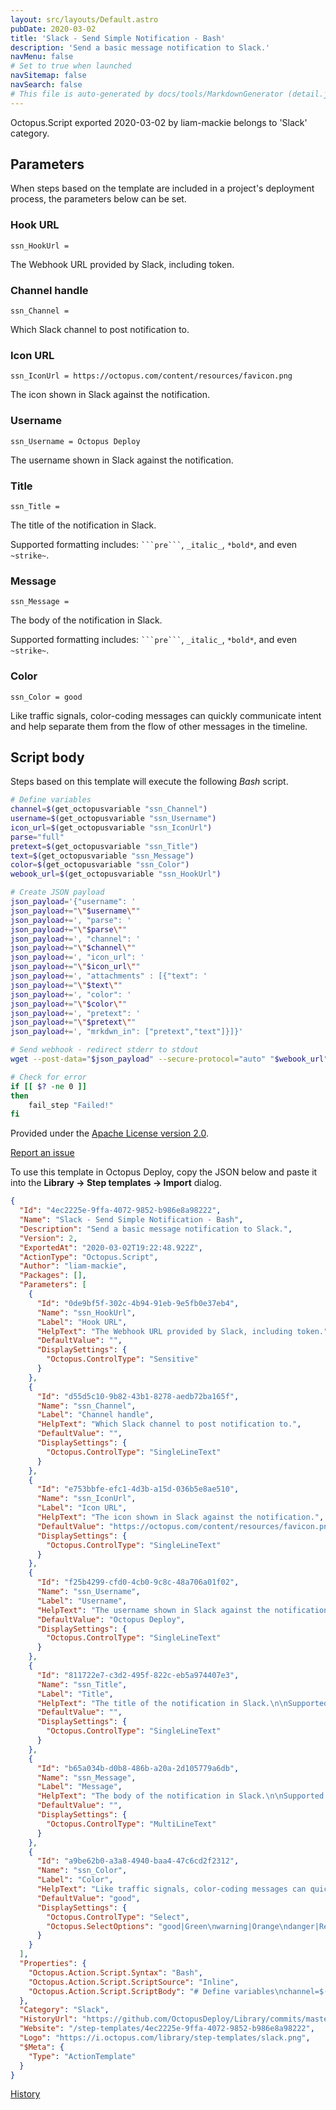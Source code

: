 ```yaml
---
layout: src/layouts/Default.astro
pubDate: 2020-03-02
title: 'Slack - Send Simple Notification - Bash'
description: 'Send a basic message notification to Slack.'
navMenu: false
# Set to true when launched
navSitemap: false
navSearch: false
# This file is auto-generated by docs/tools/MarkdownGenerator (detail.js)
---
```


Octopus.Script exported 2020-03-02 by liam-mackie belongs to 'Slack' category.

## Parameters

When steps based on the template are included in a project's deployment process, the parameters below can be set.


<div class="param">

### Hook URL

`ssn_HookUrl = `

The Webhook URL provided by Slack, including token.

</div>
        
<div class="param">

### Channel handle

`ssn_Channel = `

Which Slack channel to post notification to.

</div>
        
<div class="param">

### Icon URL

`ssn_IconUrl = https://octopus.com/content/resources/favicon.png`

The icon shown in Slack against the notification.

</div>
        
<div class="param">

### Username

`ssn_Username = Octopus Deploy`

The username shown in Slack against the notification.

</div>
        
<div class="param">

### Title

`ssn_Title = `

The title of the notification in Slack.

Supported formatting includes: ` ```pre``` `, `_italic_`, `*bold*`, and even `~strike~`.

</div>
        
<div class="param">

### Message

`ssn_Message = `

The body of the notification in Slack.

Supported formatting includes: ` ```pre``` `, `_italic_`, `*bold*`, and even `~strike~`.

</div>
        
<div class="param">

### Color

`ssn_Color = good`

Like traffic signals, color-coding messages can quickly communicate intent and help separate them from the flow of other messages in the timeline.

</div>
        

## Script body

Steps based on this template will execute the following *Bash* script.

```bash
# Define variables
channel=$(get_octopusvariable "ssn_Channel")
username=$(get_octopusvariable "ssn_Username")
icon_url=$(get_octopusvariable "ssn_IconUrl")
parse="full"
pretext=$(get_octopusvariable "ssn_Title")
text=$(get_octopusvariable "ssn_Message")
color=$(get_octopusvariable "ssn_Color")
webook_url=$(get_octopusvariable "ssn_HookUrl")

# Create JSON payload
json_payload='{"username": '
json_payload+="\"$username\""
json_payload+=', "parse": '
json_payload+="\"$parse\""
json_payload+=', "channel": '
json_payload+="\"$channel\""
json_payload+=', "icon_url": '
json_payload+="\"$icon_url\""
json_payload+=', "attachments" : [{"text": '
json_payload+="\"$text\""
json_payload+=', "color": '
json_payload+="\"$color\""
json_payload+=', "pretext": '
json_payload+="\"$pretext\""
json_payload+=', "mrkdwn_in": ["pretext","text"]}]}'

# Send webhook - redirect stderr to stdout
wget --post-data="$json_payload" --secure-protocol="auto" "$webook_url" 2>&1

# Check for error
if [[ $? -ne 0 ]]
then
    fail_step "Failed!"
fi
```

Provided under the [Apache License version 2.0](https://github.com/OctopusDeploy/Library/blob/master/LICENSE.txt).

[Report an issue](https://github.com/OctopusDeploy/Library/issues/new?assignees=&labels=&projects=&template=bug-report.yml&title=Issue%20with%20Slack%20-%20Send%20Simple%20Notification%20-%20Bash&step-template=Slack%20-%20Send%20Simple%20Notification%20-%20Bash)

<div class="get-json">

To use this template in Octopus Deploy, copy the JSON below and paste it into the **Library → Step templates → Import** dialog.

```json
{
  "Id": "4ec2225e-9ffa-4072-9852-b986e8a98222",
  "Name": "Slack - Send Simple Notification - Bash",
  "Description": "Send a basic message notification to Slack.",
  "Version": 2,
  "ExportedAt": "2020-03-02T19:22:48.922Z",
  "ActionType": "Octopus.Script",
  "Author": "liam-mackie",
  "Packages": [],
  "Parameters": [
    {
      "Id": "0de9bf5f-302c-4b94-91eb-9e5fb0e37eb4",
      "Name": "ssn_HookUrl",
      "Label": "Hook URL",
      "HelpText": "The Webhook URL provided by Slack, including token.",
      "DefaultValue": "",
      "DisplaySettings": {
        "Octopus.ControlType": "Sensitive"
      }
    },
    {
      "Id": "d55d5c10-9b82-43b1-8278-aedb72ba165f",
      "Name": "ssn_Channel",
      "Label": "Channel handle",
      "HelpText": "Which Slack channel to post notification to.",
      "DefaultValue": "",
      "DisplaySettings": {
        "Octopus.ControlType": "SingleLineText"
      }
    },
    {
      "Id": "e753bbfe-efc1-4d3b-a15d-036b5e8ae510",
      "Name": "ssn_IconUrl",
      "Label": "Icon URL",
      "HelpText": "The icon shown in Slack against the notification.",
      "DefaultValue": "https://octopus.com/content/resources/favicon.png",
      "DisplaySettings": {
        "Octopus.ControlType": "SingleLineText"
      }
    },
    {
      "Id": "f25b4299-cfd0-4cb0-9c8c-48a706a01f02",
      "Name": "ssn_Username",
      "Label": "Username",
      "HelpText": "The username shown in Slack against the notification.",
      "DefaultValue": "Octopus Deploy",
      "DisplaySettings": {
        "Octopus.ControlType": "SingleLineText"
      }
    },
    {
      "Id": "811722e7-c3d2-495f-822c-eb5a974407e3",
      "Name": "ssn_Title",
      "Label": "Title",
      "HelpText": "The title of the notification in Slack.\n\nSupported formatting includes: ` ```pre``` `, `_italic_`, `*bold*`, and even `~strike~`.",
      "DefaultValue": "",
      "DisplaySettings": {
        "Octopus.ControlType": "SingleLineText"
      }
    },
    {
      "Id": "b65a034b-d0b8-486b-a20a-2d105779a6db",
      "Name": "ssn_Message",
      "Label": "Message",
      "HelpText": "The body of the notification in Slack.\n\nSupported formatting includes: ` ```pre``` `, `_italic_`, `*bold*`, and even `~strike~`.",
      "DefaultValue": "",
      "DisplaySettings": {
        "Octopus.ControlType": "MultiLineText"
      }
    },
    {
      "Id": "a9be62b0-a3a8-4940-baa4-47c6cd2f2312",
      "Name": "ssn_Color",
      "Label": "Color",
      "HelpText": "Like traffic signals, color-coding messages can quickly communicate intent and help separate them from the flow of other messages in the timeline.",
      "DefaultValue": "good",
      "DisplaySettings": {
        "Octopus.ControlType": "Select",
        "Octopus.SelectOptions": "good|Green\nwarning|Orange\ndanger|Red"
      }
    }
  ],
  "Properties": {
    "Octopus.Action.Script.Syntax": "Bash",
    "Octopus.Action.Script.ScriptSource": "Inline",
    "Octopus.Action.Script.ScriptBody": "# Define variables\nchannel=$(get_octopusvariable \"ssn_Channel\")\nusername=$(get_octopusvariable \"ssn_Username\")\nicon_url=$(get_octopusvariable \"ssn_IconUrl\")\nparse=\"full\"\npretext=$(get_octopusvariable \"ssn_Title\")\ntext=$(get_octopusvariable \"ssn_Message\")\ncolor=$(get_octopusvariable \"ssn_Color\")\nwebook_url=$(get_octopusvariable \"ssn_HookUrl\")\n\n# Create JSON payload\njson_payload='{\"username\": '\njson_payload+=\"\\\"$username\\\"\"\njson_payload+=', \"parse\": '\njson_payload+=\"\\\"$parse\\\"\"\njson_payload+=', \"channel\": '\njson_payload+=\"\\\"$channel\\\"\"\njson_payload+=', \"icon_url\": '\njson_payload+=\"\\\"$icon_url\\\"\"\njson_payload+=', \"attachments\" : [{\"text\": '\njson_payload+=\"\\\"$text\\\"\"\njson_payload+=', \"color\": '\njson_payload+=\"\\\"$color\\\"\"\njson_payload+=', \"pretext\": '\njson_payload+=\"\\\"$pretext\\\"\"\njson_payload+=', \"mrkdwn_in\": [\"pretext\",\"text\"]}]}'\n\n# Send webhook - redirect stderr to stdout\nwget --post-data=\"$json_payload\" --secure-protocol=\"auto\" \"$webook_url\" 2>&1\n\n# Check for error\nif [[ $? -ne 0 ]]\nthen\n    fail_step \"Failed!\"\nfi"
  },
  "Category": "Slack",
  "HistoryUrl": "https://github.com/OctopusDeploy/Library/commits/master/step-templates//opt/buildagent/work/75443764cd38076d/step-templates/slack-send-simple-notification-bash.json",
  "Website": "/step-templates/4ec2225e-9ffa-4072-9852-b986e8a98222",
  "Logo": "https://i.octopus.com/library/step-templates/slack.png",
  "$Meta": {
    "Type": "ActionTemplate"
  }
}
```

[History](https://github.com/OctopusDeploy/Library/commits/master/step-templates/https://github.com/OctopusDeploy/Library/commits/master/step-templates//opt/buildagent/work/75443764cd38076d/step-templates/slack-send-simple-notification-bash.json)

</div>
